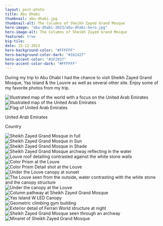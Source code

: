 ```yaml
---
layout: post-photo
title: Abu Dhabi
thumbnail: abu-dhabi.jpg
thumbnail-alt: The Columns of Sheikh Zayed Grand Mosque
hero-image: "abu-dhabi-2023/abu-dhabi-hero.jpg"
hero-image-alt: The Columns of Sheikh Zayed Grand Mosque
featured: true
big-tile:
date: 15-12-2023
hero-background-color: "#FFFFFF"
hero-background-color-dark: "#161d27"
hero-accent-color: "#1F2937"
hero-accent-color-dark: "#FFFFFF"
---
```


During my trip to Abu Dhabi I had the chance to visit Sheikh Zayed Grand Mosque, Yas Island & the Louvre as well as several other site. Enjoy some of my favorite photos from my trip.


<!-- TODO should this be a component?? -->
<div class="grid-x grid-padding-x grid-margin-y">
  <div class="grid-x cell">
    <div class="map-container cell grid-x">
      <img class="map" src="../img/photography/abu-dhabi-2023/worldmap-abu-dhabi.svg" alt="Illustrated map of the world with a focus on the United Arab Emirates">
      <div class="detail cell small-12 medium-shrink">
        <div class="detailed-map cell">
          <img src="../img/photography/abu-dhabi-2023/mapdetail-abu-dhabi.svg" alt="Illustrated map of the United Arab Emirates">
        </div>
        <div class="detail-footer cell grid-x align-middle">
          <div class="cell small-2 medium-shrink flag-wrapper">
            <img src="../img/photography/flags/uae.svg" alt="Flag of United Arab Emirates">
          </div>
          <div class="cell shrink text-wrapper">
            <p class="country-name">United Arab Emirates</p>
            <p class="country-label">Country</p>
          </div>
        </div>
      </div>
    </div>
  </div>
</div>

<div class="grid-x grid-padding-x grid-margin-y">
  <div class="cell">
    <img src="/img/photography/abu-dhabi-2023/mosque.jpg" alt="Sheikh Zayed Grand Mosque in full">
  </div>
  <div class="cell medium-6">
    <img src="/img/photography/abu-dhabi-2023/mosque-sun.jpg" alt="Sheikh Zayed Grand Mosque in Sun">
  </div>
  <div class="cell medium-6">
    <img src="/img/photography/abu-dhabi-2023/mosque-shade.jpg" alt="Sheikh Zayed Grand Mosque in Shade">
  </div>
  <div class="cell">
    <img src="/img/photography/abu-dhabi-2023/columns-pond.jpg" alt="Sheikh Zayed Grand Mosque archway reflecting in the water">
  </div>
  <div class="cell">
    <img src="/img/photography/abu-dhabi-2023/louve-contrast.jpg" alt="Louve roof detailing contrasted against the white stone walls">
  </div>
  <div class="cell" style="display: flex; flex: calc(935/1400);">
    <img src="/img/photography/abu-dhabi-2023/louve-color-pond.jpg" alt="Color Prism at the Louve">
  </div>
  <div class="cell" style="display: flex; flex: calc(1050/1400);">
    <img src="/img/photography/abu-dhabi-2023/louve-color.jpg" alt="Color Prism Detail shot at the Louve">
  </div>
  <div class="cell">
    <img src="/img/photography/abu-dhabi-2023/louve-sunset.jpg" alt="Under the Louve canopy at sunset">
  </div>
  <div class="cell" style="display: flex; flex: calc(935/1400);">
    <img src="/img/photography/abu-dhabi-2023/louve-exterior.jpg" alt="The Louve seen from the outside, water contrasting with the white stone and the canopy structure">
  </div>
  <div class="cell" style="display: flex; flex: calc(964/1400);">
    <img src="/img/photography/abu-dhabi-2023/louve-interior.jpg" alt="Under the canopy at the Louve">
  </div>
  <div class="cell">
    <img src="/img/photography/abu-dhabi-2023/columns-inside.jpg" alt="Column pathway at Sheikh Zayed Grand Mosque">
  </div>
  <div class="cell" style="display: flex; flex: calc(1/1);">
    <img src="/img/photography/abu-dhabi-2023/w-building.jpg" alt="Yas Island W LED Canopy">
  </div>
  <div class="cell" style="display: flex; flex: calc(935/1400);">
    <img src="/img/photography/abu-dhabi-2023/climbing-gym.jpg" alt="Geometric climbing gym building">
  </div>
  <div class="cell">
    <img src="/img/photography/abu-dhabi-2023/ferrari-world.jpg" alt="Exterior detail of Ferrari World structure at night">
  </div>
  <div class="cell medium-6">
    <img src="/img/photography/abu-dhabi-2023/mosque-arch.jpg" alt="Sheikh Zayed Grand Mosque seen through an archway">
  </div>
  <div class="cell medium-6">
    <img src="/img/photography/abu-dhabi-2023/minaret.jpg" alt="Minaret of Sheikh Zayed Grand Mosque">
  </div>
  <!-- TODO add palace shots -->
</div>